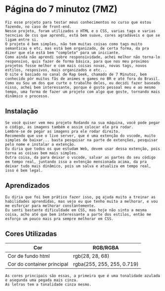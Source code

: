 # Página do 7 minutoz (7MZ) 

    Fiz esse projeto para testar meus conhecimentos no curso que estou fazendo, no caso de front-end.
    Nesse projeto, foram utilizados o HTML e o CSS, varias tags e varias tecncias de css que aprendi, está bem suave, cores agradáveis e que se ligam entre si.
    O projeto é bem simples, não tem muitas coisas como tags muito semanticas e etc, mas está bem organizado, de certa forma, da pra dizer que ele está bem "completo" para um iniciante.
    Como ainda não aprendi sobre responsividade, achei melhor não torna-lo responsivo, quis fazer de forma básica, para que nos meu proximos projetos fosse melhor e com mais coisas novas, novas tags, novos estilos, resposivos, mais organizados e etc...
    O site é basiado no canal de Rap Geek, chamado de 7 Minutoz, bem conhecido pôr muitos fãs de animes e games no BR e até fora do Brasil.
    Como eu Sou um dos que curte o trabalho deles, eu decidi fazer baseado nisso, achei bem interessante, porque é gosto pessoal meu e ao mesmo tempo, uma forma de fazer um projeto com algo que goste, tornando mais dinâmico o processo.


## Instalação

    Se você quiser vem meu projeto Rodando na sua máquina, você pode pegar o código, as imagens também e assim colocar ele pra rodar.
    Lembre-se de pegar as imagens pra ele rodar direito.
    Recomendo que use o live server, que é uma extenção do vscode, muito simples de baixar... basta pesquisar na parte de extenções, pesquisar pelo nome e instalar a extenção.
    Eu diria que todos os que estudam Web, devem usar dessa extenção, pois torna as coisas bem mais simples. 
    Outra coisa, da para deixar o vscode, salvar as partes do seu código em tempo real, juntando isso a extenção mensionada acima, da pra deixar tudo mais dinâmico, pois um salva e atualiza em tempo real, isso é bem legal.
    
## Aprendizados

    Eu diria que foi bem prático fazer isso, pq ajuda muito a treinar as habilidades aprendidas, mas vejo eu que tenho muito a melhorar, e vou me esforçar para melhorar constantemente.
    Eu senti bastante dificuldade em CSS, mas hoje não sinto a mesma coisa, acho até que bem interessante a parte dos estilos, então me esforço um pouco mais pra sempre melhorar em CSS.
    
## Cores Utilizadas

| Cor               | RGB/RGBA                                              |
| ----------------- | ---------------------------------------------------------------- |
| Cor de fundo html      |  rgb(28, 28, 68) |
| Cor do container principal      |  rgba(255, 255, 255, 0.719) |

    As cores principais são essas, a primeira que é uma tonalidade azulada e asegunda uma pegada mais cinza.
    As letras tem a tonalidade cinza mesmo.
